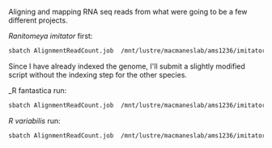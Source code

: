 Aligning and mapping RNA seq reads from what were going to be a few different projects.

_Ranitomeya imitator_ first:

```bash
sbatch AlignmentReadCount.job  /mnt/lustre/macmaneslab/ams1236/imitator_genome/imitator.1.3.6.fa  /mnt/lustre/macmaneslab/ams1236/imitator_genome/maker_1.3.6.masked_28April/Ranitomeya_imitator.imitator.1.3.6.gff3  /mnt/lustre/macmaneslab/ams1236/devseries/readfiles .fastq.gz
```

Since I have already indexed the genome, I'll submit a slightly modified script without the indexing step for the other species.

_R fantastica run:
```bash
sbatch AlignmentReadCount.job  /mnt/lustre/macmaneslab/ams1236/imitator_genome/imitator.1.3.6.fa  /mnt/lustre/macmaneslab/ams1236/imitator_genome/maker_1.3.6_noRepeatModeler_test/Ranitomeya_imitator.imitator.1.3.6.fa.gff3  /mnt/lustre/macmaneslab/ams1236/MultispeciesDevSeries/readfiles/fantastica_reads .fq.gz
```

_R variabilis_ run:
```bash
sbatch AlignmentReadCount.job  /mnt/lustre/macmaneslab/ams1236/imitator_genome/imitator.1.3.6.fa  /mnt/lustre/macmaneslab/ams1236/imitator_genome/maker_1.3.6_noRepeatModeler_test/Ranitomeya_imitator.imitator.1.3.6.fa.gff3  /mnt/lustre/macmaneslab/ams1236/MultispeciesDevSeries/readfiles/variabilis_reads .fq.gz
```

